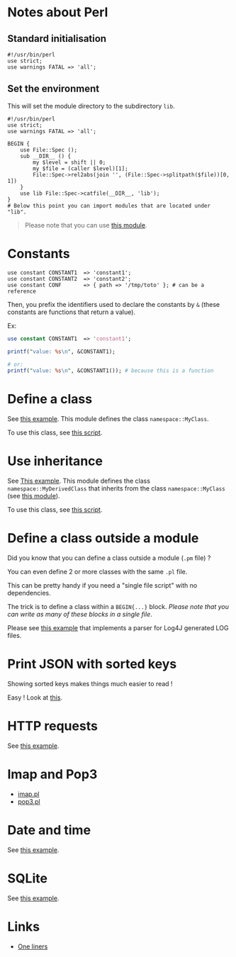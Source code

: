 # Notes about Perl

## Standard initialisation

```perl5
#!/usr/bin/perl
use strict;
use warnings FATAL => 'all';
```

## Set the environment

This will set the module directory to the subdirectory `lib`.

```perl5
#!/usr/bin/perl
use strict;
use warnings FATAL => 'all';

BEGIN {
    use File::Spec ();
    sub __DIR__ () {
        my $level = shift || 0;
        my $file = (caller $level)[1];
        File::Spec->rel2abs(join '', (File::Spec->splitpath($file))[0, 1])
    }
    use lib File::Spec->catfile(__DIR__, 'lib');
}
# Below this point you can import modules that are located under "lib".
```

> Please note that you can use [this module](examples/Bootstrap.pm). 

# Constants

```perl5
use constant CONSTANT1  => 'constant1';
use constant CONSTANT2  => 'constant2';
use constant CONF       => { path => '/tmp/toto' }; # can be a reference
```

Then, you prefix the identifiers used to declare the constants by `&` (these constants are functions that return a value).

Ex:

```perl
use constant CONSTANT1  => 'constant1';

printf("value: %s\n", &CONSTANT1);

# or:
printf("value: %s\n", &CONSTANT1()); # because this is a function
```

# Define a class

See [this example](examples/lib/namespace/MyClass.pm). This module defines the class `namespace::MyClass`.

To use this class, see [this script](examples/test_classes.pl).

# Use inheritance

See [This example](examples/lib/namespace/MyDerivedClass.pm). This module defines the class `namespace::MyDerivedClass`
that inherits from the class `namespace::MyClass` (see [this module](examples/lib/namespace/MyClass.pm)).

To use this class, see [this script](examples/test_inheritance.pl).

# Define a class outside a module

Did you know that you can define a class outside a module (`.pm` file) ?

You can even define 2 or more classes with the same `.pl` file.

This can be pretty handy if you need a "single file script" with no dependencies.

The trick is to define a class within a `BEGIN{...}` block. _Please note that you can write as many of these blocks in a single file_.

Please see [this example](examples/log-parser.pl) that implements a parser for Log4J generated LOG files.

# Print JSON with sorted keys

Showing sorted keys makes things much easier to read !

Easy ! Look at [this](examples/sorted-json.pl).

# HTTP requests

See [this example](examples/Mailjet.pm).

# Imap and Pop3

* [imap.pl](examples/imap.pl)
* [pop3.pl](examples/pop3.pl)

# Date and time

See [this example](examples/datetime.pl).

# SQLite

See [this example](examples/sqlite.pl).

# Links

* [One liners](https://github.com/denis-beurive/linux-notes/blob/master/perl.md)

